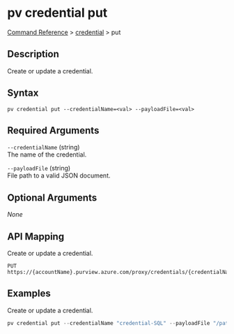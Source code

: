 # pv credential put
[Command Reference](../../../README.md#command-reference) > [credential](./main.md) > put

## Description
Create or update a credential.

## Syntax
```
pv credential put --credentialName=<val> --payloadFile=<val>
```

## Required Arguments
`--credentialName` (string)  
The name of the credential.

`--payloadFile` (string)  
File path to a valid JSON document.

## Optional Arguments
*None*

## API Mapping
Create or update a credential.
```
PUT https://{accountName}.purview.azure.com/proxy/credentials/{credentialName}
```

## Examples
Create or update a credential.
```powershell
pv credential put --credentialName "credential-SQL" --payloadFile "/path/to/file.json"
```
